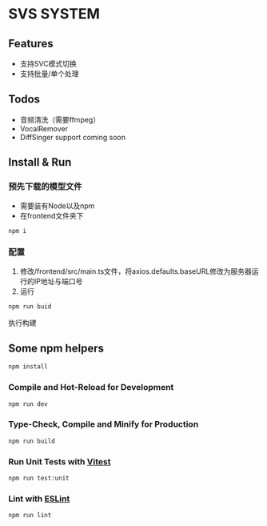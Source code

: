 # SVS SYSTEM

## Features
- 支持SVC模式切换
- 支持批量/单个处理

## Todos
- 音频清洗（需要ffmpeg）
- VocalRemover
- DiffSinger support coming soon

## Install & Run
### 预先下载的模型文件
+ 需要装有Node以及npm
+ 在frontend文件夹下
```shell
npm i
```

### 配置
1. 修改/frontend/src/main.ts文件，将axios.defaults.baseURL修改为服务器运行的IP地址与端口号
2. 运行
```bash
npm run buid
```
执行构建


## Some npm helpers

```sh
npm install
```

### Compile and Hot-Reload for Development

```sh
npm run dev
```

### Type-Check, Compile and Minify for Production

```sh
npm run build
```

### Run Unit Tests with [Vitest](https://vitest.dev/)

```sh
npm run test:unit
```

### Lint with [ESLint](https://eslint.org/)

```sh
npm run lint
```
